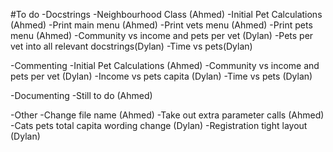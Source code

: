 #To do
-Docstrings
    -Neighbourhood Class (Ahmed)
    -Initial Pet Calculations (Ahmed)
    -Print main menu (Ahmed)
    -Print vets menu (Ahmed)
    -Print pets menu (Ahmed)
    -Community vs income and pets per vet (Dylan)
    -Pets per vet into all relevant docstrings(Dylan)
    -Time vs pets(Dylan)

-Commenting
    -Initial Pet Calculations (Ahmed)
    -Community vs income and pets per vet (Dylan)
    -Income vs pets capita (Dylan)
    -Time vs pets (Dylan)

-Documenting
    -Still to do (Ahmed)

-Other
    -Change file name (Ahmed)
    -Take out extra parameter calls (Ahmed)
    -Cats pets total capita wording change (Dylan)
    -Registration tight layout (Dylan)